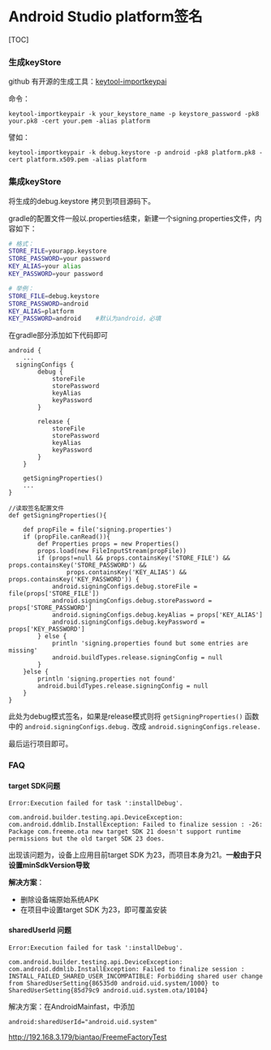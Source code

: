# Android Studio platform签名

[TOC]

### 生成keyStore

github 有开源的生成工具：[keytool-importkeypai](https://github.com/getfatday/keytool-importkeypair)

命令：

```
keytool-importkeypair -k your_keystore_name -p keystore_password -pk8 your.pk8 -cert your.pem -alias platform
```

譬如：

```
keytool-importkeypair -k debug.keystore -p android -pk8 platform.pk8 -cert platform.x509.pem -alias platform
```

### 集成keyStore

将生成的debug.keystore 拷贝到项目源码下。

gradle的配置文件一般以.properties结束，新建一个signing.properties文件，内容如下：

```sh
# 格式：
STORE_FILE=yourapp.keystore
STORE_PASSWORD=your password
KEY_ALIAS=your alias
KEY_PASSWORD=your password
```

```sh
# 举例：
STORE_FILE=debug.keystore
STORE_PASSWORD=android
KEY_ALIAS=platform
KEY_PASSWORD=android    #默认为android，必填
```

在gradle部分添加如下代码即可

```
android {
	...
  signingConfigs {
        debug {
            storeFile
            storePassword
            keyAlias
            keyPassword
        }

        release {
            storeFile
            storePassword
            keyAlias
            keyPassword
        }
    }

    getSigningProperties()
    ...
}

//读取签名配置文件
def getSigningProperties(){

    def propFile = file('signing.properties')
    if (propFile.canRead()){
        def Properties props = new Properties()
        props.load(new FileInputStream(propFile))
        if (props!=null && props.containsKey('STORE_FILE') && props.containsKey('STORE_PASSWORD') &&
                props.containsKey('KEY_ALIAS') && props.containsKey('KEY_PASSWORD')) {
            android.signingConfigs.debug.storeFile = file(props['STORE_FILE'])
            android.signingConfigs.debug.storePassword = props['STORE_PASSWORD']
            android.signingConfigs.debug.keyAlias = props['KEY_ALIAS']
            android.signingConfigs.debug.keyPassword = props['KEY_PASSWORD']
        } else {
            println 'signing.properties found but some entries are missing'
            android.buildTypes.release.signingConfig = null
        }
    }else {
        println 'signing.properties not found'
        android.buildTypes.release.signingConfig = null
    }
}
```

此处为debug模式签名，如果是release模式则将 ```getSigningProperties()``` 函数中的 ```android.signingConfigs.debug.``` 改成 ```android.signingConfigs.release.```



最后运行项目即可。

### FAQ

#### target SDK问题

```
Error:Execution failed for task ':installDebug'.

com.android.builder.testing.api.DeviceException: com.android.ddmlib.InstallException: Failed to finalize session : -26: Package com.freeme.ota new target SDK 21 doesn't support runtime permissions but the old target SDK 23 does.
```

出现该问题为，设备上应用目前target SDK 为23，而项目本身为21。**一般由于只设置minSdkVersion导致**

**解决方案**：

- 删除设备端原始系统APK
- 在项目中设置target SDK 为23，即可覆盖安装

#### sharedUserId 问题

```
Error:Execution failed for task ':installDebug'.

com.android.builder.testing.api.DeviceException: com.android.ddmlib.InstallException: Failed to finalize session : INSTALL_FAILED_SHARED_USER_INCOMPATIBLE: Forbidding shared user change from SharedUserSetting{86535d0 android.uid.system/1000} to SharedUserSetting{85d79c9 android.uid.system.ota/10104}
```

解决方案：在AndroidMainfast，中添加

```
android:sharedUserId="android.uid.system"
```

http://192.168.3.179/biantao/FreemeFactoryTest
